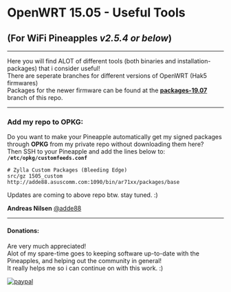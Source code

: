 # OpenWRT 15.05 - Useful Tools 

## (For WiFi Pineapples *v2.5.4 or below*)
---
Here you will find ALOT of different tools (both binaries and installation-packages) that i consider useful!  
There are seperate branches for different versions of OpenWRT (Hak5 firmwares)  
Packages for the newer firmware can be found at the **[packages-19.07](https://github.com/adde88/openwrt-useful-tools/tree/packages-19.07)** branch of this repo.  

---
### Add my repo to OPKG:
Do you want to make your Pineapple automatically get my signed packages through **OPKG** from my private repo without downloading them here?  
Then SSH to your Pineapple and add the lines below to: **```/etc/opkg/customfeeds.conf```**
```
# Zylla Custom Packages (Bleeding Edge)
src/gz 1505_custom http://adde88.asuscomm.com:1090/bin/ar71xx/packages/base
```
Updates are coming to above repo btw. stay tuned. :)

**Andreas Nilsen** [@adde88](https://twitter.com/adde88)

---
#### Donations:
Are very much appreciated!  
Alot of my spare-time goes to keeping software up-to-date with the Pineapples, and helping out the community in general!  
It really helps me so i can continue on with this work. :)


[![paypal](https://www.paypalobjects.com/en_US/NO/i/btn/btn_donateCC_LG.gif)](https://www.paypal.com/cgi-bin/webscr?cmd=_s-xclick&hosted_button_id=4HJM939H9PHWW)
